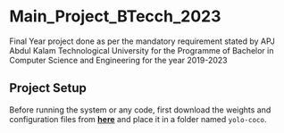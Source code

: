 # Main_Project_BTecch_2023
Final Year project done as per the mandatory requirement stated by APJ Abdul Kalam Technological University for the Programme of Bachelor in Computer Science and Engineering for the year 2019-2023


## Project Setup
Before running the system or any code, first download the weights and configuration files from [**here**](https://drive.google.com/drive/folders/1vPiGVR0mgt4f2blk4A0ozcpawSUsaMiU?usp=share_link) and place it in a folder named `yolo-coco`.
